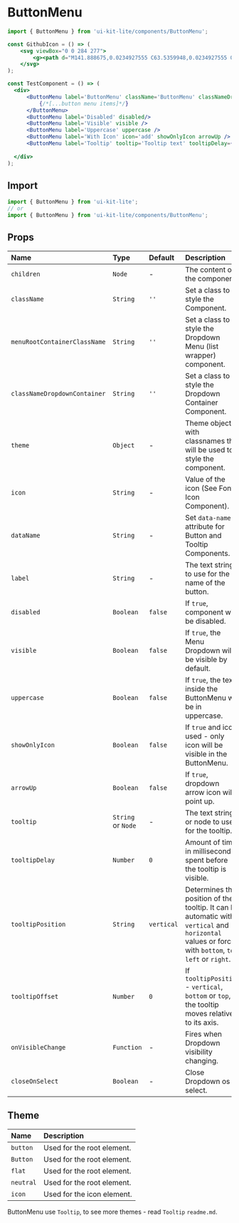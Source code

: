 # ButtonMenu

<!-- example -->
```jsx
import { ButtonMenu } from 'ui-kit-lite/components/ButtonMenu';

const GithubIcon = () => (
    <svg viewBox="0 0 284 277">
        <g><path d="M141.888675,0.0234927555 C63.5359948,0.0234927555 0,63.5477395 0,141.912168 C0,204.6023 40.6554239,257.788232 97.0321356,276.549924 C104.12328,277.86336 106.726656,273.471926 106.726656,269.724287 C106.726656,266.340838 106.595077,255.16371 106.533987,243.307542 C67.0604204,251.890693 58.7310279,226.56652 58.7310279,226.56652 C52.2766299,210.166193 42.9768456,205.805304 42.9768456,205.805304 C30.1032937,196.998939 43.9472374,197.17986 43.9472374,197.17986 C58.1953153,198.180797 65.6976425,211.801527 65.6976425,211.801527 C78.35268,233.493192 98.8906827,227.222064 106.987463,223.596605 C108.260955,214.426049 111.938106,208.166669 115.995895,204.623447 C84.4804813,201.035582 51.3508808,188.869264 51.3508808,134.501475 C51.3508808,119.01045 56.8936274,106.353063 65.9701981,96.4165325 C64.4969882,92.842765 59.6403297,78.411417 67.3447241,58.8673023 C67.3447241,58.8673023 79.2596322,55.0538738 106.374213,73.4114319 C117.692318,70.2676443 129.83044,68.6910512 141.888675,68.63701 C153.94691,68.6910512 166.09443,70.2676443 177.433682,73.4114319 C204.515368,55.0538738 216.413829,58.8673023 216.413829,58.8673023 C224.13702,78.411417 219.278012,92.842765 217.804802,96.4165325 C226.902519,106.353063 232.407672,119.01045 232.407672,134.501475 C232.407672,188.998493 199.214632,200.997988 167.619331,204.510665 C172.708602,208.913848 177.243363,217.54869 177.243363,230.786433 C177.243363,249.771339 177.078889,265.050898 177.078889,269.724287 C177.078889,273.500121 179.632923,277.92445 186.825101,276.531127 C243.171268,257.748288 283.775,204.581154 283.775,141.912168 C283.775,63.5477395 220.248404,0.0234927555 141.888675,0.0234927555" /></g>
    </svg>
);

const TestComponent = () => (
  <div>
      <ButtonMenu label='ButtonMenu' className='ButtonMenu' classNameDropdownContainer='DropdownContainer'>
          {/*[...button menu items]*/}
      </ButtonMenu>
      <ButtonMenu label='Disabled' disabled/>
      <ButtonMenu label='Visible' visible />
      <ButtonMenu label='Uppercase' uppercase />
      <ButtonMenu label='With Icon' icon='add' showOnlyIcon arrowUp />
      <ButtonMenu label='Tooltip' tooltip='Tooltip text' tooltipDelay={250} tooltipPosition='top' tooltipOffset={50} /> <ButtonMenu label='ButtonMenu' tooltip='Tooltip text' theme={{ button: 'CustomButtonTheme', tooltip: 'CustomTooltipTheme', tooltipActive: 'CustomTooltipActiveTheme', }} />
    
  </div>
);
```

## Import
```jsx
import { ButtonMenu } from 'ui-kit-lite';
// or
import { ButtonMenu } from 'ui-kit-lite/components/ButtonMenu';
```

## Props

| Name                         | Type                | Default    | Description                                                                                                                                            |
|:-----------------------------|:--------------------|:-----------|:-------------------------------------------------------------------------------------------------------------------------------------------------------|
| `children`                   | `Node`              | -          | The content of the component.                                                                                                                          |
| `className`                  | `String`            | `''`       | Set a class to style the Component.                                                                                                                    |
| `menuRootContainerClassName` | `String`            | `''`       | Set a class to style the Dropdown Menu (list wrapper) component.                                                                                       |
| `classNameDropdownContainer` | `String`            | `''`       | Set a class to style the Dropdown Container Component.                                                                                                 |
| `theme`                      | `Object`            | -          | Theme object with classnames that will be used to style the component.                                                                                 |
| `icon`                       | `String`            | -          | Value of the icon (See Font Icon Component).                                                                                                           |
| `dataName`                   | `String`            | -          | Set `data-name` attribute for Button and Tooltip Components.                                                                                           |
| `label`                      | `String`            | -          | The text string to use for the name of the button.                                                                                                     |
| `disabled`                   | `Boolean`           | `false`    | If `true`, component will be disabled.                                                                                                                 |
| `visible`                    | `Boolean`           | `false`    | If `true`, the Menu Dropdown will be visible by default.                                                                                               |
| `uppercase`                  | `Boolean`           | `false`    | If `true`, the text inside the ButtonMenu will be in uppercase.                                                                                        |
| `showOnlyIcon`               | `Boolean`           | `false`    | If `true` and icon used - only icon will be visible in the ButtonMenu.                                                                                 |
| `arrowUp`                    | `Boolean`           | `false`    | If `true`, dropdown arrow icon will point up.                                                                                                          |
| `tooltip`                    | `String` or `Node`  | -          | The text string or node to use for the tooltip.                                                                                                        |
| `tooltipDelay`               | `Number`            | `0`        | Amount of time in milliseconds spent before the tooltip is visible.                                                                                    |
| `tooltipPosition`            | `String`            | `vertical` | Determines the position of the tooltip. It can be automatic with `vertical` and `horizontal` values or forced with `bottom`, `top`, `left` or `right`. |
| `tooltipOffset`              | `Number`            | `0`        | If `tooltipPosition` - `vertical`, `bottom` or `top`, the tooltip moves relative to its axis.                                                          |
| `onVisibleChange`            | `Function`          | -          | Fires when Dropdown visibility changing.                                                                                                               |
| `closeOnSelect`              | `Boolean`           | -          | Close Dropdown os select.                                                                                                                              |

## Theme

| Name      | Description                |
|:----------|:---------------------------|
| `button`  | Used for the root element. |
| `Button`  | Used for the root element. |
| `flat`    | Used for the root element. |
| `neutral` | Used for the root element. |
| `icon`    | Used for the icon element. |


ButtonMenu use `Tooltip`, to see more themes - read `Tooltip` `readme.md`.
